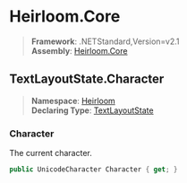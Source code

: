 # Heirloom.Core

> **Framework**: .NETStandard,Version=v2.1  
> **Assembly**: [Heirloom.Core][0]  

## TextLayoutState.Character

> **Namespace**: [Heirloom][0]  
> **Declaring Type**: [TextLayoutState][1]  

### Character

The current character.

```cs
public UnicodeCharacter Character { get; }
```

[0]: ../../../Heirloom.Core.md
[1]: ../TextLayoutState.md
